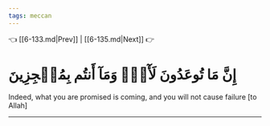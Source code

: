 ```yaml
---
tags: meccan
---
```


👈 [[6-133.md|Prev]] | [[6-135.md|Next]] 👉

# إِنَّ مَا تُوعَدُونَ لَأٓتٖۖ وَمَآ أَنتُم بِمُعۡجِزِينَ

Indeed, what you are promised is coming, and you will not cause failure [to Allah]

---

